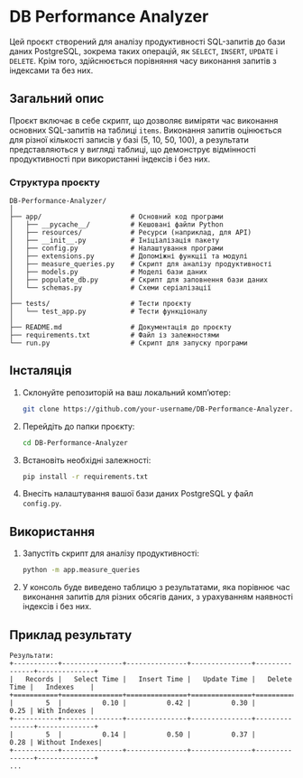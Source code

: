 # DB Performance Analyzer

Цей проєкт створений для аналізу продуктивності SQL-запитів до бази даних PostgreSQL, зокрема таких операцій, як `SELECT`, `INSERT`, `UPDATE` і `DELETE`. Крім того, здійснюється порівняння часу виконання запитів з індексами та без них.

## Загальний опис

Проєкт включає в себе скрипт, що дозволяє виміряти час виконання основних SQL-запитів на таблиці `items`. Виконання запитів оцінюється для різної кількості записів у базі (5, 10, 50, 100), а результати представляються у вигляді таблиці, що демонструє відмінності продуктивності при використанні індексів і без них.

### Структура проєкту

```
DB-Performance-Analyzer/
│
├── app/                      # Основний код програми
│   ├── __pycache__/          # Кешовані файли Python
│   ├── resources/            # Ресурси (наприклад, для API)
│   ├── __init__.py           # Ініціалізація пакету
│   ├── config.py             # Налаштування програми
│   ├── extensions.py         # Допоміжні функції та модулі
│   ├── measure_queries.py    # Скрипт для аналізу продуктивності
│   ├── models.py             # Моделі бази даних
│   ├── populate_db.py        # Скрипт для заповнення бази даних
│   └── schemas.py            # Схеми серіалізації
│
├── tests/                    # Тести проєкту
│   └── test_app.py           # Тести функціоналу
│
├── README.md                 # Документація до проєкту
├── requirements.txt          # Файл із залежностями
└── run.py                    # Скрипт для запуску програми
```

## Інсталяція

1. Склонуйте репозиторій на ваш локальний комп’ютер:

   ```bash
   git clone https://github.com/your-username/DB-Performance-Analyzer.git
   ```

2. Перейдіть до папки проєкту:

   ```bash
   cd DB-Performance-Analyzer
   ```

3. Встановіть необхідні залежності:

   ```bash
   pip install -r requirements.txt
   ```

4. Внесіть налаштування вашої бази даних PostgreSQL у файл `config.py`.

## Використання

1. Запустіть скрипт для аналізу продуктивності:

   ```bash
   python -m app.measure_queries
   ```

2. У консоль буде виведено таблицю з результатами, яка порівнює час виконання запитів для різних обсягів даних, з урахуванням наявності індексів і без них.

## Приклад результату

```
Результати:
+-----------+---------------+---------------+---------------+---------------+--------------+
|   Records |   Select Time |   Insert Time |   Update Time |   Delete Time |   Indexes    |
+===========+===============+===============+===============+===============+==============+
|        5  |          0.10 |          0.42 |          0.30 |          0.25 | With Indexes |
+-----------+---------------+---------------+---------------+---------------+--------------+
|        5  |          0.14 |          0.50 |          0.37 |          0.28 | Without Indexes|
+-----------+---------------+---------------+---------------+---------------+--------------+
...
```